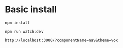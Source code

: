 


# Basic install

`npm install`


`npm run watch:dev`

`http://localhost:3000/?componentName=nav&theme=vox`